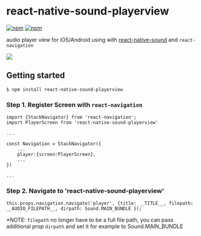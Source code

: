 
# react-native-sound-playerview
[![npm](https://img.shields.io/npm/v/react-native-sound-playerview.svg)](https://npmjs.com/package/react-native-sound-playerview) [![npm](https://img.shields.io/npm/dm/react-native-sound-playerview.svg)](https://npmjs.com/package/react-native-sound-playerview)

audio player view for iOS/Android using with [react-native-sound](https://github.com/zmxv/react-native-sound) and `react-navigation`

<img src="https://github.com/benevbright/react-native-sound-playerview/blob/master/docs/demo.gif?raw=true">


## Getting started

`$ npm install react-native-sound-playerview`

### Step 1. Register Screen with `react-navigation`

```
import {StackNavigator} from 'react-navigation';
import PlayerScreen from 'react-native-sound-playerview'

...

const Navigation = StackNavigator({
    ...
    player:{screen:PlayerScreen},
    ...
})

...
```

### Step 2. Navigate to 'react-native-sound-playerview'
```
this.props.navigation.navigate('player', {title: __TITLE__, filepath: __AUDIO_FILEPATH__, dirpath: Sound.MAIN_BUNDLE });
```
*NOTE: `filepath` no longer have to be a full file path, you can pass additional prop `dirpath` and set it for example to Sound.MAIN_BUNDLE
